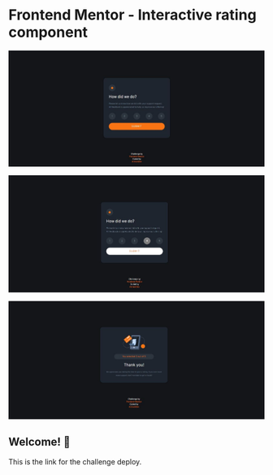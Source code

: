 # Frontend Mentor - Interactive rating component

![Design preview for the Interactive rating component coding challenge](./design/my-desing-1.jpeg)

![Design preview for the Interactive rating component coding challenge](./design/my-desing-2.jpeg)

![Design preview for the Interactive rating component coding challenge](./design/my-desing-3.jpeg)

## Welcome! 👋


  This is the link for the challenge deploy.



